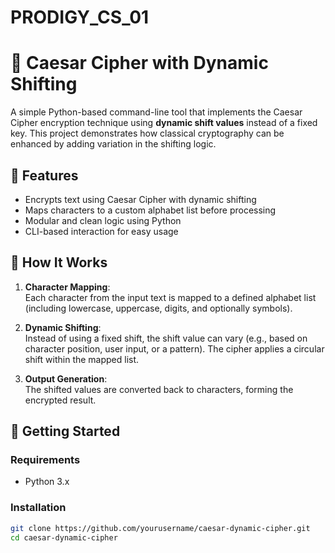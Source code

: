 # PRODIGY_CS_01

# 🔐 Caesar Cipher with Dynamic Shifting

A simple Python-based command-line tool that implements the Caesar Cipher encryption technique using **dynamic shift values** instead of a fixed key. This project demonstrates how classical cryptography can be enhanced by adding variation in the shifting logic.

## 📌 Features

- Encrypts text using Caesar Cipher with dynamic shifting
- Maps characters to a custom alphabet list before processing
- Modular and clean logic using Python
- CLI-based interaction for easy usage

## 🧠 How It Works

1. **Character Mapping**:  
   Each character from the input text is mapped to a defined alphabet list (including lowercase, uppercase, digits, and optionally symbols).

2. **Dynamic Shifting**:  
   Instead of using a fixed shift, the shift value can vary (e.g., based on character position, user input, or a pattern). The cipher applies a circular shift within the mapped list.

3. **Output Generation**:  
   The shifted values are converted back to characters, forming the encrypted result.

## 🚀 Getting Started

### Requirements

- Python 3.x

### Installation

```bash
git clone https://github.com/yourusername/caesar-dynamic-cipher.git
cd caesar-dynamic-cipher

